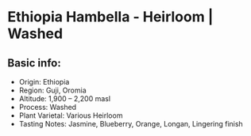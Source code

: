 # Ethiopia Hambella - Heirloom | Washed

## Basic info:

- Origin: Ethiopia
- Region: Guji, Oromia
- Altitude: 1,900 – 2,200 masl
- Process: Washed
- Plant Varietal: Various Heirloom
- Tasting Notes: Jasmine, Blueberry, Orange, Longan, Lingering finish
